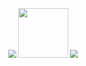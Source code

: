 <!--
 <img src="https://www.freepik.com/designer/edit/share/ca593041-0d34-41db-aac0-b5c916a557b2?embed=0&expires=1737806067&signature=905ffebc987392899493da4cf50863ac66f51abbf3d493db1667f1b2e29ecf91">
	
-->
<img src="https://github.com/Divyanshu-85/Divyanshu-85/blob/main/Screenshot_2025-01-24-17-27-25-32_40deb401b9ffe8e1df2f1cc5ba480b12.jpg">
<a href="https://github.com/Divyanshu-85/Required-Document/blob/main/Gamer.md"><img src="https://github.com/Divyanshu-85/Divyanshu-85/blob/main/152d5105-2a65-492d-8f78-2ed71763573e.png" height="100px"></a>
<!--
<div style="text-align: center;">
  <img src="https://github.com/Divyanshu-85/Divyanshu-85/blob/main/Navy_Blue_Geometric_Technology_LinkedIn_Banner-removebg-preview.png" alt="LinkedIn Banner">
</div>
-->
<!--
<div style="text-align: center;">
  <img src="https://github.com/Divyanshu-85/Divyanshu-85/blob/main/1000179512-removebg-preview.png" alt="Profile Image">
</div>
-->

<img src="https://github.com/Divyanshu-85/Required-Document/blob/main/Ai-img/1000180575-removebg-preview.png">

